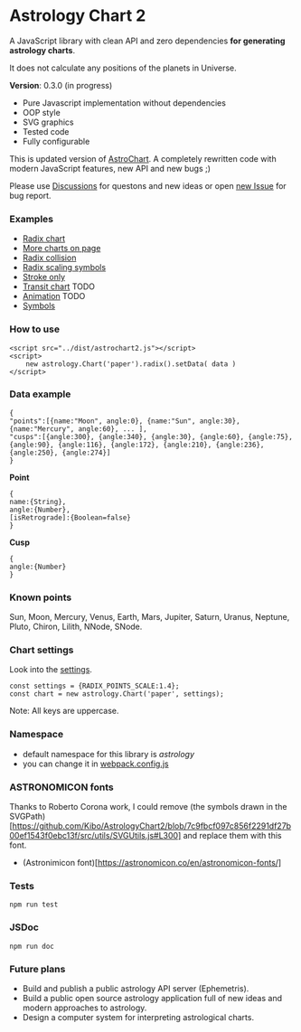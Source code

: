 # Astrology Chart 2
A JavaScript library with clean API and zero dependencies **for generating astrology charts**.

It does not calculate any positions of the planets in Universe.

**Version**: 0.3.0 (in progress)

- Pure Javascript implementation without dependencies
- OOP style
- SVG graphics
- Tested code
- Fully configurable

This is updated version of [AstroChart](https://github.com/Kibo/AstroChart). A completely rewritten code with modern JavaScript features, new API and new bugs ;)

Please use [Discussions](https://github.com/Kibo/AstrologyChart2/discussions) for questons and new ideas or open [new Issue](https://github.com/Kibo/AstrologyChart2/issues) for bug report.

### Examples
- [Radix chart](https://htmlpreview.github.io/?https://github.com/Kibo/AstrologyChart2/blob/master/examples/radix.html)
- [More charts on page](https://htmlpreview.github.io/?https://github.com/Kibo/AstrologyChart2/blob/master/examples/charts.html)
- [Radix collision](https://htmlpreview.github.io/?https://github.com/Kibo/AstrologyChart2/blob/master/examples/collision.html)
- [Radix scaling symbols](https://htmlpreview.github.io/?https://github.com/Kibo/AstrologyChart2/blob/master/examples/scaling.html)
- [Stroke only](https://htmlpreview.github.io/?https://github.com/Kibo/AstrologyChart2/blob/master/examples/stroke.html)
- [Transit chart](#) TODO
- [Animation](#) TODO
- [Symbols](https://htmlpreview.github.io/?https://github.com/Kibo/AstrologyChart2/blob/master/examples/symbols.html)

### How to use
```
<script src="../dist/astrochart2.js"></script>
<script>
	new astrology.Chart('paper').radix().setData( data )
</script>
```
### Data example
```
{
"points":[{name:"Moon", angle:0}, {name:"Sun", angle:30}, {name:"Mercury", angle:60}, ... ],
"cusps":[{angle:300}, {angle:340}, {angle:30}, {angle:60}, {angle:75}, {angle:90}, {angle:116}, {angle:172}, {angle:210}, {angle:236}, {angle:250}, {angle:274}]
}
```

**Point**
```
{
name:{String},
angle:{Number},
[isRetrograde]:{Boolean=false}
}
```

**Cusp**
```
{
angle:{Number}
}
```

### Known points
Sun, Moon, Mercury, Venus, Earth, Mars, Jupiter, Saturn, Uranus, Neptune, Pluto, Chiron, Lilith, NNode, SNode.

### Chart settings
Look into the [settings](https://github.com/Kibo/AstrologyChart2/tree/master/src/settings/constants).
```
const settings = {RADIX_POINTS_SCALE:1.4};
const chart = new astrology.Chart('paper', settings);
```
Note: All keys are uppercase.

### Namespace
 - default namespace for this library is *astrology*
 - you can change it in [webpack.config.js](https://webpack.js.org/configuration/output/#outputlibrary)

### ASTRONOMICON fonts
Thanks to Roberto	Corona work, I could remove (the symbols drawn in the SVGPath)[https://github.com/Kibo/AstrologyChart2/blob/7c9fbcf097c856f2291df27b00ef1543f0ebc13f/src/utils/SVGUtils.js#L300] and replace them with this font.
- (Astronimicon font)[https://astronomicon.co/en/astronomicon-fonts/]

### Tests
 ```
 npm run test
 ```

### JSDoc
```
npm run doc
```

### Future plans
- Build and publish a public astrology API server (Ephemetris).
- Build a public open source astrology application full of new ideas and modern approaches to astrology.
- Design a computer system for interpreting astrological charts.

